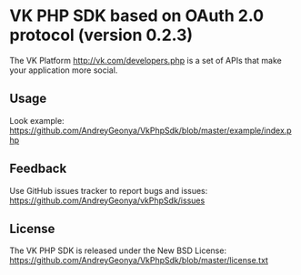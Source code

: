 VK PHP SDK based on OAuth 2.0 protocol (version 0.2.3)
=================

The VK Platform http://vk.com/developers.php is a set of APIs that make your
application more social.

Usage
-----

Look example:
https://github.com/AndreyGeonya/VkPhpSdk/blob/master/example/index.php

Feedback
--------

Use GitHub issues tracker to report bugs and issues:
https://github.com/AndreyGeonya/vkPhpSdk/issues

License
-------

The VK PHP SDK is released under the New BSD License:
https://github.com/AndreyGeonya/VkPhpSdk/blob/master/license.txt
